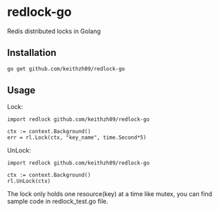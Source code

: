 # redlock-go

Redis distributed locks in Golang


## Installation
```bash
go get github.com/keithzh09/redlock-go
```


## Usage
Lock:
```golang
import redlock github.com/keithzh09/redlock-go

ctx := context.Background()
err = rl.Lock(ctx, "key_name", time.Second*5)
```

UnLock:
```golang
import redlock github.com/keithzh09/redlock-go

ctx := context.Background()
rl.UnLock(ctx)
```

The lock only holds one resource(key) at a time like mutex, you can find sample code in redlock_test.go file.